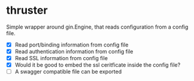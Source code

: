 # thruster
Simple wrapper around gin.Engine, that reads configuration from a config file.

- [x] Read port/binding information from config file
- [x] Read authentication information from config file
- [x] Read SSL information from config file
- [x] Would it be good to embed the ssl ceritficate inside the config file?
- [ ] A swagger compatible file can be exported

